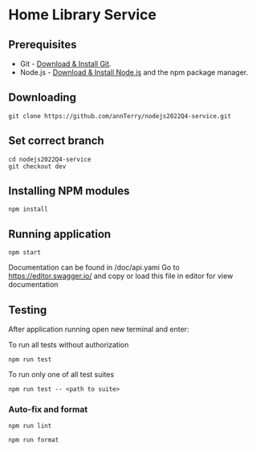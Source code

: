 # Home Library Service

## Prerequisites

- Git - [Download & Install Git](https://git-scm.com/downloads).
- Node.js - [Download & Install Node.js](https://nodejs.org/en/download/) and the npm package manager.

## Downloading

```
git clone https://github.com/annTerry/nodejs2022Q4-service.git
```

## Set correct branch

```
cd nodejs2022Q4-service
git checkout dev
```

## Installing NPM modules

```
npm install
```

## Running application

```
npm start
```

Documentation can be found in /doc/api.yami
Go to https://editor.swagger.io/ and copy or load this file in editor for view documentation

## Testing

After application running open new terminal and enter:

To run all tests without authorization

```
npm run test
```

To run only one of all test suites

```
npm run test -- <path to suite>
```

### Auto-fix and format

```
npm run lint
```

```
npm run format
```